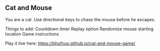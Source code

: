 ## Cat and Mouse

You are a cat. Use directional keys to chase the mouse before he escapes.

Things to add:
Countdown timer
Replay option
Randomize mouse starting location
Game instructions

Play it live here: https://bhufnus.github.io/cat-and-mouse-game/
